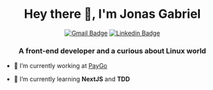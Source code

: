 <h1 align="center">Hey there 👋, I'm Jonas Gabriel</h1>
<div align='center'>
  
[![Gmail Badge](https://img.shields.io/badge/-jgalmeida1993@gmail.com-c14438?style=flat-square&logo=Gmail&logoColor=white&link=mailto:jgalmeida1993@gmail.com)](mailto:jgalmeida1993@gmail.com)
[![Linkedin Badge](https://img.shields.io/badge/-Jonas%20Gabriel-blue?style=flat-square&logo=Linkedin&logoColor=white&link=https://www.linkedin.com/in/jgalmeida93/)](https://www.linkedin.com/in/jgalmeida93/)
  
</div>
<h3 align="center">A front-end developer and a curious about Linux world</h3>

- 🔭 I’m currently working at [PayGo](https://paygo.com.br/)

- 🌱 I’m currently learning **NextJS** and **TDD**



